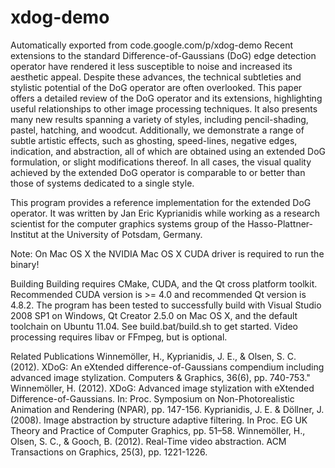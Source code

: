 # xdog-demo
Automatically exported from code.google.com/p/xdog-demo
Recent extensions to the standard Difference-of-Gaussians (DoG) edge detection operator have rendered it less susceptible to noise and increased its aesthetic appeal. Despite these advances, the technical subtleties and stylistic potential of the DoG operator are often overlooked. This paper offers a detailed review of the DoG operator and its extensions, highlighting useful relationships to other image processing techniques. It also presents many new results spanning a variety of styles, including pencil-shading, pastel, hatching, and woodcut. Additionally, we demonstrate a range of subtle artistic effects, such as ghosting, speed-lines, negative edges, indication, and abstraction, all of which are obtained using an extended DoG formulation, or slight modifications thereof. In all cases, the visual quality achieved by the extended DoG operator is comparable to or better than those of systems dedicated to a single style.

This program provides a reference implementation for the extended DoG operator. It was written by Jan Eric Kyprianidis while working as a research scientist for the computer graphics systems group of the Hasso-Plattner-Institut at the University of Potsdam, Germany.

Note: On Mac OS X the NVIDIA Mac OS X CUDA driver is required to run the binary!

Building
Building requires CMake, CUDA, and the Qt cross platform toolkit. Recommended CUDA version is >= 4.0 and recommended Qt version is 4.8.2. The program has been tested to successfully build with Visual Studio 2008 SP1 on Windows, Qt Creator 2.5.0 on Mac OS X, and the default toolchain on Ubuntu 11.04. See build.bat/build.sh to get started. Video processing requires libav or FFmpeg, but is optional.

Related Publications
Winnemöller, H., Kyprianidis, J. E., & Olsen, S. C. (2012). XDoG: An eXtended difference-of-Gaussians compendium including advanced image stylization. Computers & Graphics, 36(6), pp. 740-753."
Winnemöller, H. (2012). XDoG: Advanced image stylization with eXtended Difference-of-Gaussians. In: Proc. Symposium on Non-Photorealistic Animation and Rendering (NPAR), pp. 147-156.
Kyprianidis, J. E. & Döllner, J. (2008). Image abstraction by structure adaptive filtering. In Proc. EG UK Theory and Practice of Computer Graphics, pp. 51–58.
Winnemöller, H., Olsen, S. C., & Gooch, B. (2012). Real-Time video abstraction. ACM Transactions on Graphics, 25(3), pp. 1221-1226.

